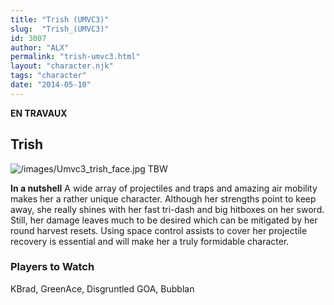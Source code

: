 ```yaml
---
title: "Trish (UMVC3)"
slug:  "Trish_(UMVC3)"
id: 3007
author: "ALX"
permalink: "trish-umvc3.html"
layout: "character.njk"
tags: "character"
date: "2014-05-10"
---
```


**EN TRAVAUX**

## Trish

![](/images/Umvc3_trish_face.jpg‎ "/images/Umvc3_trish_face.jpg‎") TBW

**In a nutshell** A wide array of projectiles and traps and amazing air
mobility makes her a rather unique character. Although her strengths
point to keep away, she really shines with her fast tri-dash and big
hitboxes on her sword. Still, her damage leaves much to be desired which
can be mitigated by her round harvest resets. Using space control
assists to cover her projectile recovery is essential and will make her
a truly formidable character.

### Players to Watch

KBrad, GreenAce, Disgruntled GOA, Bubblan
